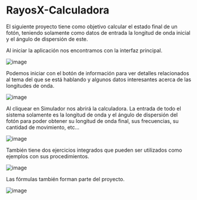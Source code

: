 # RayosX-Calculadora
El siguiente proyecto tiene como objetivo calcular el estado final de un fotón, teniendo solamente como datos de entrada la longitud de onda inicial y el ángulo de dispersión de este.

Al iniciar la aplicación nos encontramos con la interfaz principal.

![image](https://user-images.githubusercontent.com/29785115/48926217-9d358880-ee91-11e8-8eb2-2672a9ddc9a5.png)

Podemos iniciar con el botón de información para ver detalles relacionados al tema del que se está hablando y algunos datos interesantes acerca de las longitudes de onda.

![image](https://user-images.githubusercontent.com/29785115/48926226-a6bef080-ee91-11e8-8a3b-5ad8c0f6091a.png)

Al cliquear en Simulador nos abrirá la calculadora. La entrada de todo el sistema solamente es la longitud de onda y el ángulo de dispersión del fotón para poder obtener su longitud de onda final, sus frecuencias, su cantidad de movimiento, etc...

![image](https://user-images.githubusercontent.com/29785115/48926238-b5a5a300-ee91-11e8-9130-5297c4247e72.png)

También tiene dos ejercicios integrados que pueden ser utilizados como ejemplos con sus procedimientos.

![image](https://user-images.githubusercontent.com/29785115/48926243-bd654780-ee91-11e8-8a0e-642604e58cbb.png)

Las fórmulas también forman parte del proyecto.

![image](https://user-images.githubusercontent.com/29785115/48926247-c524ec00-ee91-11e8-8cf6-136545809bc5.png)
